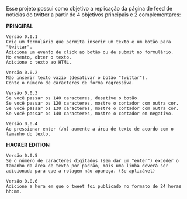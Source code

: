 Esse projeto possui como objetivo a replicação da página de feed de notícias do twitter a partir de 4 objetivos principais e 2 complementares:

**PRINCIPAL**

    Versão 0.0.1
    Crie um formulário que permita inserir um texto e um botão para "twittar".
    Adicione um evento de click ao botão ou de submit no formulário.
    No evento, obter o texto.
    Adicione o texto ao HTML.

    Versão 0.0.2
    Não inserir texto vazio (desativar o botão "twittar").
    Conte o número de caracteres de forma regressiva.

    Versão 0.0.3
    Se você passar os 140 caracteres, desative o botão.
    Se você passar os 120 caracteres, mostre o contador com outra cor.
    Se você passar os 130 caracteres, mostre o contador com outra cor.
    Se você passar os 140 caracteres, mostre o contador em negativo.

    Versão 0.0.4
    Ao pressionar enter (/n) aumente a área de texto de acordo com o tamanho do texto.


**HACKER EDITION**

    Versão 0.0.5
    Se o número de caracteres digitados (sem dar um "enter") exceder o tamanho da área de texto por padrão, mais uma linha deverá ser adicionada para que a rolagem não apareça. (Se aplicável)

    Versão 0.0.6
    Adicione a hora em que o tweet foi publicado no formato de 24 horas hh:mm.